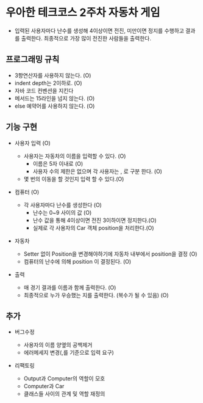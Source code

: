 # 우아한 테크코스 2주차 자동차 게임

- 입력된 사용자마다 난수를 생성해 4이상이면 전진, 미만이면 정지를 수행하고 결과를 출력한다. 최종적으로 가장 많이 전진한 사람들을 출력한다.

## 프로그래밍 규칙

- 3항연산자를 사용하지 않는다. (O)
- indent depth는 2이하로. (O)
- 자바 코드 컨벤션을 지킨다
- 메서드는 15라인을 넘지 않는다. (O)
- else 예약어를 사용하지 않는다. (O)

## 기능 구현

- 사용자 입력 (O)

    - 사용자는 자동차의 이름을 입력할 수 있다. (O)
        - 이름은 5자 이내로 (O)
        - 사용자 수의 제한은 없으며 각 사용자는 , 로 구분 한다. (O)
    - 몇 번의 이동을 할 것인지 입력 할 수 있다.(O)

- 컴퓨터 (O)

    - 각 사용자마다 난수를 생성한다 (O)
        - 난수는 0~9 사이의 값 (O)
        - 난수 값을 통해 4이상이면 전진 3이하이면 정지한다.(O)
        - 실제로 각 사용자의 Car 객체 position을 처리한다.(O)
        
- 자동차 
    
    - Setter 없이 Position을 변경해야하기에 자동차 내부에서 position을 결정 (O) 
    - 컴퓨터의 난수에 의해 position 이 결정된다. (O)
        
- 출력
   
    - 매 경기 결과를 이름과 함께 출력한다. (O)
    - 최종적으로 누가 우승했는 지를 출력한다. (복수가 될 수 있음) (O)        

## 추가 

- 버그수정
    - 사용자의 이름 양옆의 공백제거
    - 에러메세지 변경(,를 기준으로 입력 요구)

- 리팩토링
    - Output과 Computer의 역할이 모호
    - Computer과 Car
    - 클래스들 사이의 관계 및 역할 재정의